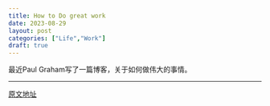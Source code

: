```yaml
---
title: How to Do great work
date: 2023-08-29
layout: post
categories: ["Life","Work"]
draft: true
---
```


最近Paul Graham写了一篇博客，关于如何做伟大的事情。

---

[原文地址](http://www.paulgraham.com/greatwork.html)